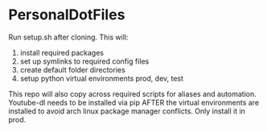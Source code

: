 # PersonalDotFiles
Run setup.sh after cloning.
This will:
1. install required packages
2. set up symlinks to required config files
3. create default folder directories
4. setup python virtual environments prod, dev, test

This repo will also copy across required scripts for aliases and automation.
Youtube-dl needs to be installed via pip AFTER the virtual environments are installed to avoid arch linux package manager conflicts.
Only install it in prod.
